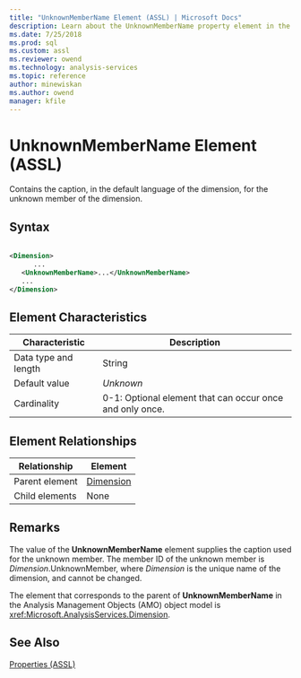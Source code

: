 ```yaml
---
title: "UnknownMemberName Element (ASSL) | Microsoft Docs"
description: Learn about the UnknownMemberName property element in the Analysis Services Scripting Language (ASSL) schema.
ms.date: 7/25/2018
ms.prod: sql
ms.custom: assl
ms.reviewer: owend
ms.technology: analysis-services
ms.topic: reference
author: minewiskan
ms.author: owend
manager: kfile
---
```

# UnknownMemberName Element (ASSL)

  Contains the caption, in the default language of the dimension, for the unknown member of the dimension.  
  
## Syntax  
  
```xml  
  
<Dimension>  
      ...  
   <UnknownMemberName>...</UnknownMemberName>  
   ...  
</Dimension>  
```  
  
## Element Characteristics  
  
|Characteristic|Description|  
|--------------------|-----------------|  
|Data type and length|String|  
|Default value|*Unknown*|  
|Cardinality|0-1: Optional element that can occur once and only once.|  
  
## Element Relationships  
  
|Relationship|Element|  
|------------------|-------------|  
|Parent element|[Dimension](../objects/dimension-element-assl.md)|  
|Child elements|None|  
  
## Remarks  
 The value of the **UnknownMemberName** element supplies the caption used for the unknown member. The member ID of the unknown member is *Dimension*.UnknownMember, where *Dimension* is the unique name of the dimension, and cannot be changed.  
  
 The element that corresponds to the parent of **UnknownMemberName** in the Analysis Management Objects (AMO) object model is <xref:Microsoft.AnalysisServices.Dimension>.  
  
## See Also  
 [Properties &#40;ASSL&#41;](properties-assl.md)  
  
  
